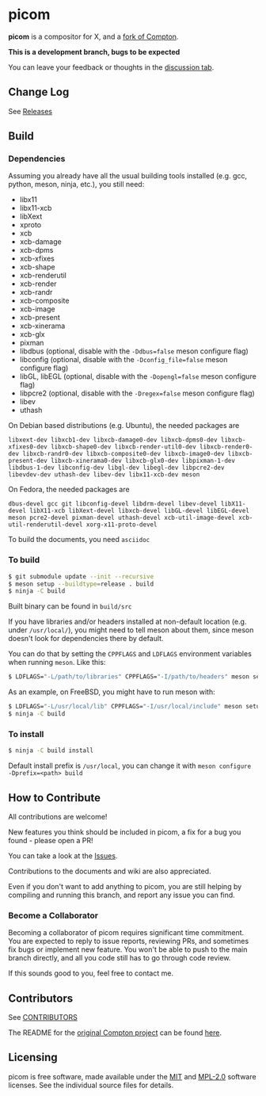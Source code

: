 picom
=====

__picom__ is a compositor for X, and a [fork of Compton](History.md).

**This is a development branch, bugs to be expected**

You can leave your feedback or thoughts in the [discussion tab](https://github.com/yshui/picom/discussions).

## Change Log

See [Releases](https://github.com/yshui/picom/releases)

## Build

### Dependencies

Assuming you already have all the usual building tools installed (e.g. gcc, python, meson, ninja, etc.), you still need:

* libx11
* libx11-xcb
* libXext
* xproto
* xcb
* xcb-damage
* xcb-dpms
* xcb-xfixes
* xcb-shape
* xcb-renderutil
* xcb-render
* xcb-randr
* xcb-composite
* xcb-image
* xcb-present
* xcb-xinerama
* xcb-glx
* pixman
* libdbus (optional, disable with the `-Ddbus=false` meson configure flag)
* libconfig (optional, disable with the `-Dconfig_file=false` meson configure flag)
* libGL, libEGL (optional, disable with the `-Dopengl=false` meson configure flag)
* libpcre2 (optional, disable with the `-Dregex=false` meson configure flag)
* libev
* uthash

On Debian based distributions (e.g. Ubuntu), the needed packages are

```
libxext-dev libxcb1-dev libxcb-damage0-dev libxcb-dpms0-dev libxcb-xfixes0-dev libxcb-shape0-dev libxcb-render-util0-dev libxcb-render0-dev libxcb-randr0-dev libxcb-composite0-dev libxcb-image0-dev libxcb-present-dev libxcb-xinerama0-dev libxcb-glx0-dev libpixman-1-dev libdbus-1-dev libconfig-dev libgl-dev libegl-dev libpcre2-dev libevdev-dev uthash-dev libev-dev libx11-xcb-dev meson
```

On Fedora, the needed packages are

```
dbus-devel gcc git libconfig-devel libdrm-devel libev-devel libX11-devel libX11-xcb libXext-devel libxcb-devel libGL-devel libEGL-devel meson pcre2-devel pixman-devel uthash-devel xcb-util-image-devel xcb-util-renderutil-devel xorg-x11-proto-devel
```

To build the documents, you need `asciidoc`

### To build

```bash
$ git submodule update --init --recursive
$ meson setup --buildtype=release . build
$ ninja -C build
```

Built binary can be found in `build/src`

If you have libraries and/or headers installed at non-default location (e.g. under `/usr/local/`), you might need to tell meson about them, since meson doesn't look for dependencies there by default.

You can do that by setting the `CPPFLAGS` and `LDFLAGS` environment variables when running `meson`. Like this:

```bash
$ LDFLAGS="-L/path/to/libraries" CPPFLAGS="-I/path/to/headers" meson setup --buildtype=release . build
```

As an example, on FreeBSD, you might have to run meson with:
```bash
$ LDFLAGS="-L/usr/local/lib" CPPFLAGS="-I/usr/local/include" meson setup --buildtype=release . build
$ ninja -C build
```

### To install

``` bash
$ ninja -C build install
```

Default install prefix is `/usr/local`, you can change it with `meson configure -Dprefix=<path> build`

## How to Contribute

All contributions are welcome!

New features you think should be included in picom, a fix for a bug you found - please open a PR!

You can take a look at the [Issues](https://github.com/yshui/picom/issues).

Contributions to the documents and wiki are also appreciated.

Even if you don't want to add anything to picom, you are still helping by compiling and running this branch, and report any issue you can find.

### Become a Collaborator

Becoming a collaborator of picom requires significant time commitment. You are expected to reply to issue reports, reviewing PRs, and sometimes fix bugs or implement new feature. You won't be able to push to the main branch directly, and all you code still has to go through code review.

If this sounds good to you, feel free to contact me.

## Contributors

See [CONTRIBUTORS](CONTRIBUTORS)

The README for the [original Compton project](https://github.com/chjj/compton/) can be found [here](History.md#Compton).

## Licensing

picom is free software, made available under the [MIT](LICENSES/MIT) and [MPL-2.0](LICENSES/MPL-2.0) software
licenses. See the individual source files for details.
